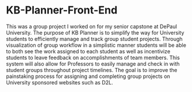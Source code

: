 # KB-Planner-Front-End
This was a group project I worked on for my senior capstone at DePaul University. The purpose of KB Planner is to simplify the way for University students to efficiently manage and track group student projects. Through visualization of group workflow in a simplistic manner students will be able to both see the work assigned to each student as well as incentivize students to leave feedback on accomplishments of team members. This system will also allow for Professors to easily manage and check in with student groups throughout project timelines. The goal is to improve the painstaking process for assigning and completing group projects on University sponsored websites such as D2L. 
